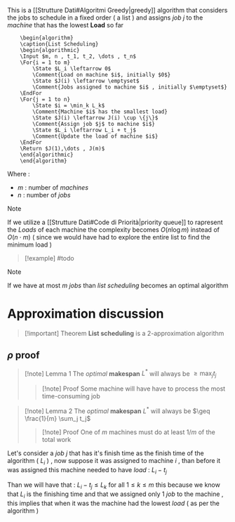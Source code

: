 This is a [[Strutture Dati#Algoritmi Greedy|greedy]] algorithm that considers the jobs to schedule in a fixed order ( a list ) and assigns *job* $j$ to the *machine* that has the lowest **Load** so far 

```pseudo
	\begin{algorithm}
	\caption{List Scheduling}
	\begin{algorithmic}
	\Input $m, n , t_1, t_2, \dots , t_n$
	\For{i = 1 to m}
		\State $L_i \leftarrow 0$
		\Comment{Load on machine $i$, initially $0$}
		\State $J(i) \leftarrow \emptyset$
		\Comment{Jobs assigned to machine $i$ , initially $\emptyset$}
    \EndFor
    \For{j = 1 to n}
	    \State $i = \min_k L_k$
	    \Comment{Machine $i$ has the smallest load}
	    \State $J(i) \leftarrow J(i) \cup \{j\}$
	    \Comment{Assign job $j$ to machine $i$}
	    \State $L_i \leftarrow L_i + t_j$
	    \Comment{Update the load of machine $i$}
    \EndFor
    \Return $J(1),\dots , J(m)$
	\end{algorithmic}
	\end{algorithm}
```
 
Where : 
+ $m$ : number of *machines*
+ $n$ : number of *jobs* 

>[!note] 
>If we utilize a [[Strutture Dati#Code di Priorità|priority queue]] to rapresent the *Loads* of each machine the complexity becomes $O(n \log m)$ instead of $O(n \cdot m)$ ( since we would have had to explore the entire list to find the minimum load )

>[!example] 
>#todo

>[!note] 
>If we have at most $m$ *jobs* than *list scheduling* becomes an optimal algorithm

# Approximation discussion

>[!important] Theorem
**List scheduling** is a $2$-approximation algorithm 
## $\rho$ proof

>[!note] Lemma 1
>The *optimal* **makespan** $L^*$ will always be $\geq \max_j t_j$ 
>
>>[!note] Proof
>>Some machine will have have to process the most time-consuming job 


>[!note] Lemma 2
>The *optimal* **makespan** $L^*$ will always be $\geq \frac{1}{m} \sum_j t_j$
>
>>[!note] Proof
>>One of $m$ machines must do at least $1/m$ of the total work 

Let's consider a *job* $j$ that has it's finish time as the finish time of the algorithm ( $L_i$ ) , now suppose it was assigned to machine $i$ , than before it was assigned this machine needed to have *load* : $L_i -t_j$ 

Than we will have that : $L_i - t_j \leq L_k$ for all $1\leq k \leq m$ this because we know that $L_i$ is the finishing time and that we assigned only 1 *job* to the machine , this implies that when it was the machine had the lowest *load* ( as per the algorithm ) 



